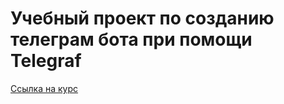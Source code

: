 <h1>Учебный проект по созданию телеграм бота при помощи Telegraf</h1>

[Ссылка на курс](https://www.youtube.com/watch?v=ssaG31RBao0&t=620s)
